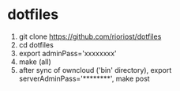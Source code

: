 # dotfiles

1. git clone https://github.com/rioriost/dotfiles
2. cd dotfiles
3. export adminPass='xxxxxxxx'
4. make (all)
5. after sync of owncloud ('bin' directory), export serverAdminPass='********', make post
